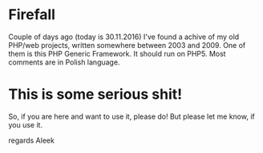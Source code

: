 # Firefall
Couple of days ago (today is 30.11.2016) I've found a achive of my old PHP/web projects, written somewhere between 2003 and 2009.
One of them is this PHP Generic Framework. It should run on PHP5. Most comments are in Polish language.

# This is some serious shit!
So, if you are here and want to use it, please do! But please let me know, if you use it.

regards
Aleek
